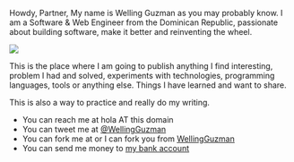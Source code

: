 Howdy, Partner, My name is Welling Guzman as you may probably know. I am a Software & Web Engineer from the Dominican Republic, passionate about building software, make it better and reinventing the wheel.

![](/images/me.jpg?nocache)

This is the place where I am going to publish anything I find interesting, problem I had and solved, experiments with technologies, programming languages, tools or anything else. Things I have learned and want to share.

This is also a way to practice and really do my writing.

- You can reach me at hola AT this domain
- You can tweet me at [@WellingGuzman](https://twitter.com/WellingGuzman)
- You can fork me at or I can fork you from [WellingGuzman](https://github.com/WellingGuzman)
- You can send me money to [my bank account](http://www.stopfraud.gov/report.html)
